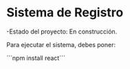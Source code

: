 <h1> Sistema de Registro</h1>

-Estado del proyecto: En construcción.

Para ejecutar el sistema, debes poner:

´´´npm install react´´´

